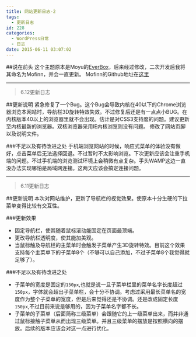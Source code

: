```yaml
---
title: 网站更新日志-2
tags:
  - 更新日志
id: 228
categories:
  - WordPress日常
  - 日志
date: 2015-06-11 03:07:02
---
```


##说在前头
这个主题原本是Moyu的[EverBox](http://demo.20theme.com/everbox-cn/ "http://demo.20theme.com/everbox-cn/")，后来经过修改，二次开发后我将其命名为Mofinn，并会一直更新。
Mofinn的Github地址在[这里](https://github.com/Molunerfinn/Mofinn "https://github.com/Molunerfinn/Mofinn")

* * *

> 6.12更新日志

##更新说明
紧急修复了一个Bug。这个Bug会导致内核在40以下的Chrome浏览器浏览本网站时，导航栏3D旋转特效失效。不过修复后还是有一点点小BUG。在内核版本40以上的浏览器里就不会出现。估计是对CSS3支持度的问题。建议更新至内核最新的浏览器。双核浏览器采用IE内核浏览则没有问题。
修改了网站页脚以及说明文件。

###不足以及有待改进之处
手机端浏览网站的时候，响应式菜单的体验没有做好，点击菜单后无法选择回退。不过暂时不太影响浏览。下次更新应该会注重手机端的问题。不过手机端的浏览测试环境上会稍微有点复杂。手头WAMP这边一直没办法实现哪怕是局域网连接。这两天应该会搞定连接问题。

* * *

> 6.11更新日志

##更新说明
本次对网站维护，更新了导航栏的视觉效果。使原本十分生硬的下拉菜单变得比较有交互性。

###更新效果
- 固定导航栏，使其随着鼠标滚动能固定在页面最顶端。
- 更改导航栏透明度，使其能加美观。
- 当鼠标触及导航栏的主菜单时会触发子菜单产生3D旋转特效。目前这个效果支持每个主菜单下的子菜单8个（不够可以自己添加，不过子菜单8个我觉得就足够了）。

###不足以及有待改进之处
- 子菜单的宽度是固定的`150px`,也就是说一旦子菜单栏里的菜单名字长度超过`150px`，字体就会超出子菜单栏，会十分不协调。考虑过采用最长菜单名的宽度作为整个子菜单的宽度，但是后来觉得还是不协调。还是改成固定长度`150px`,不过目前来说是够用的，因为子菜单名字都不长。
- 子菜单的子菜单（后面简称三级菜单）会跟随它的上一级菜单出来，而并非通过鼠标接触子菜单从而出现三级菜单。并且三级菜单的摆放是按照横向的摆放。后续的版本应该会对这一点进行优化。